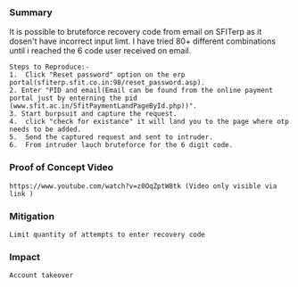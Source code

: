 ### Summary 
It is possible to bruteforce recovery code from email on SFITerp as it dosen't have incorrect input limt. I have tried 80+ different combinations until i reached the 6 code user received on email. 
````
Steps to Reproduce:- 
1.  Click "Reset password" option on the erp portal(sfiterp.sfit.co.in:98/reset_password.asp).
2. Enter "PID and email(Email can be found from the online payment portal just by enterning the pid (www.sfit.ac.in/SfitPaymentLandPageById.php))".
3. Start burpsuit and capture the request.
4.  click "check for existance" it will land you to the page where otp needs to be added.
5.  Send the captured request and sent to intruder.
6.  From intruder lauch bruteforce for the 6 digit code.
````
### Proof of Concept Video
````
https://www.youtube.com/watch?v=z0OqZptW8tk (Video only visible via link )
````

### Mitigation 
````
Limit quantity of attempts to enter recovery code 
````
### Impact 
````
Account takeover
````